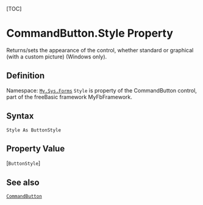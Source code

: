 [TOC]
# CommandButton.Style Property
Returns/sets the appearance of the control, whether standard or graphical (with a custom picture) (Windows only).
## Definition
Namespace: [`My.Sys.Forms`](My.Sys.Forms.md)
`Style` is property of the CommandButton control, part of the freeBasic framework MyFbFramework.
## Syntax
```freeBasic
Style As ButtonStyle
```
## Property Value
[`ButtonStyle`]
## See also
[`CommandButton`](CommandButton.md)
